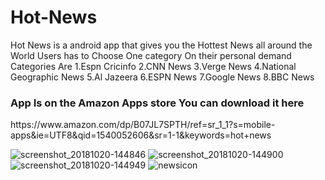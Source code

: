 # Hot-News
Hot News is a android app that gives you the Hottest News  all around the World
Users has to Choose One category On their personal demand
Categories Are 
1.Espn Cricinfo
2.CNN News
3.Verge News
4.National Geographic News
5.Al Jazeera
6.ESPN News
7.Google News
8.BBC News

 <h3>App Is on the Amazon Apps store You can download it here</h3>
https://www.amazon.com/dp/B07JL7SPTH/ref=sr_1_1?s=mobile-apps&ie=UTF8&qid=1540052606&sr=1-1&keywords=hot+news

![screenshot_20181020-144846](https://user-images.githubusercontent.com/36729333/47258019-fedd8e00-d4b2-11e8-8acb-244c1562c160.png)
![screenshot_20181020-144900](https://user-images.githubusercontent.com/36729333/47258020-fedd8e00-d4b2-11e8-8c2e-d88b06ed923e.png)
![screenshot_20181020-144949](https://user-images.githubusercontent.com/36729333/47258021-ff762480-d4b2-11e8-91d2-cfecc3ab0faa.png)
![newsicon](https://user-images.githubusercontent.com/36729333/47258022-ff762480-d4b2-11e8-8c51-f62249f94972.png)


